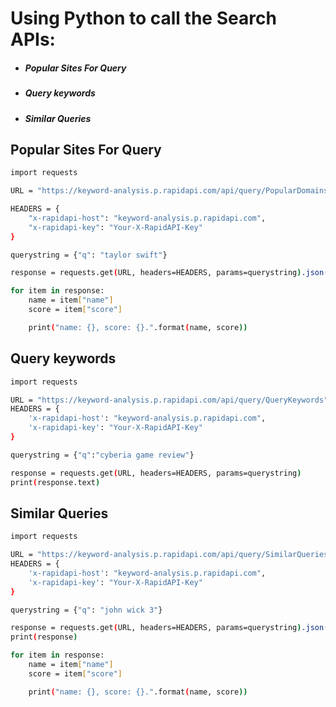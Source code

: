# Using Python to call the Search APIs:
  - ##### Popular Sites For Query
  - ##### Query keywords
  - ##### Similar Queries


## Popular Sites For Query
```sh
import requests

URL = "https://keyword-analysis.p.rapidapi.com/api/query/PopularDomainsForQuery"

HEADERS = {
    "x-rapidapi-host": "keyword-analysis.p.rapidapi.com",
    "x-rapidapi-key": "Your-X-RapidAPI-Key"
}

querystring = {"q": "taylor swift"}

response = requests.get(URL, headers=HEADERS, params=querystring).json()

for item in response:
    name = item["name"]
    score = item["score"]

    print("name: {}, score: {}.".format(name, score))

```


## Query keywords
```sh
import requests

URL = "https://keyword-analysis.p.rapidapi.com/api/query/QueryKeywords"
HEADERS = {
    'x-rapidapi-host': "keyword-analysis.p.rapidapi.com",
    'x-rapidapi-key': "Your-X-RapidAPI-Key"
}

querystring = {"q":"cyberia game review"}

response = requests.get(URL, headers=HEADERS, params=querystring)
print(response.text)
```



## Similar Queries
```sh
import requests

URL = "https://keyword-analysis.p.rapidapi.com/api/query/SimilarQueries"
HEADERS = {
    'x-rapidapi-host': "keyword-analysis.p.rapidapi.com",
    'x-rapidapi-key': "Your-X-RapidAPI-Key"
}

querystring = {"q": "john wick 3"}

response = requests.get(URL, headers=HEADERS, params=querystring).json()
print(response)

for item in response:
    name = item["name"]
    score = item["score"]

    print("name: {}, score: {}.".format(name, score))
```



[//]: # (These are reference links used in the body of this note and get stripped out when the markdown processor does its job. There is no need to format nicely because it shouldn't be seen. Thanks SO - http://stackoverflow.com/questions/4823468/store-comments-in-markdown-syntax)

